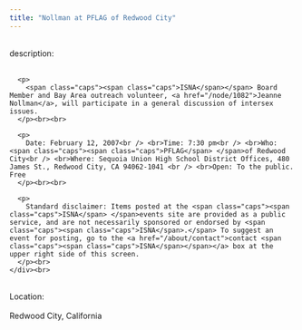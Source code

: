```yaml
---
title: "Nollman at PFLAG of Redwood City"
---
```


<div class="flexinode-body flexinode-2">
  <div class="flexinode-textarea-1">
    <div class="form-item">
      <br> <label>description:</label><br /> <br> 
      
      <p>
        <span class="caps"><span class="caps">ISNA</span></span> Board Member and Bay Area outreach volunteer, <a href="/node/1082">Jeanne Nollman</a>, will participate in a general discussion of intersex issues.
      </p><br><br>
      
      <p>
        Date: February 12, 2007<br /> <br>Time: 7:30 pm<br /> <br>Who: <span class="caps"><span class="caps">PFLAG</span> </span>of Redwood City<br /> <br>Where: Sequoia Union High School District Offices, 480 James St., Redwood City, CA 94062-1041 <br /> <br>Open: To the public. Free
      </p><br><br>
      
      <p>
        Standard disclaimer: Items posted at the <span class="caps"><span class="caps">ISNA</span> </span>events site are provided as a public service, and are not necessarily sponsored or endorsed by <span class="caps"><span class="caps">ISNA</span>.</span> To suggest an event for posting, go to the <a href="/about/contact">contact <span class="caps"><span class="caps">ISNA</span></span></a> box at the upper right side of this screen.
      </p><br>
    </div><br>
  </div>
  
  <div class="flexinode-textfield-2">
    <div class="form-item">
      <br> <label>Location:</label><br /> <br> Redwood City, California<br>
    </div><br>
  </div>
</div>
